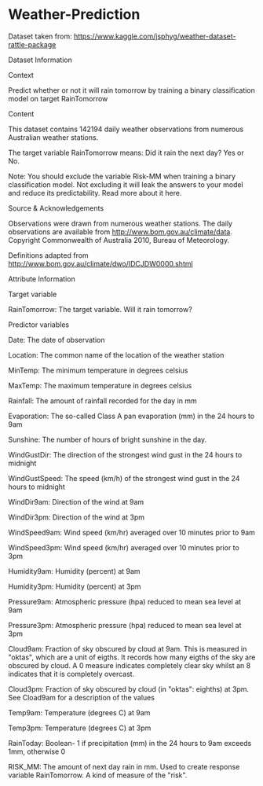# Weather-Prediction

Dataset taken from: https://www.kaggle.com/jsphyg/weather-dataset-rattle-package 



Dataset Information

Context

Predict whether or not it will rain tomorrow by training a binary classification model on target RainTomorrow



Content

This dataset contains 142194 daily weather observations from numerous Australian weather stations.



The target variable RainTomorrow means: Did it rain the next day? Yes or No.



Note: You should exclude the variable Risk-MM when training a binary classification model. Not excluding it will leak the answers to your model and reduce its predictability. Read more about it here.



Source & Acknowledgements

Observations were drawn from numerous weather stations. The daily observations are available from http://www.bom.gov.au/climate/data. Copyright Commonwealth of Australia 2010, Bureau of Meteorology.



Definitions adapted from http://www.bom.gov.au/climate/dwo/IDCJDW0000.shtml



Attribute Information



Target variable

RainTomorrow: The target variable. Will it rain tomorrow?



Predictor variables

Date: The date of observation

Location: The common name of the location of the weather station

MinTemp: The minimum temperature in degrees celsius

MaxTemp: The maximum temperature in degrees celsius

Rainfall: The amount of rainfall recorded for the day in mm

Evaporation: The so-called Class A pan evaporation (mm) in the 24 hours to 9am

Sunshine: The number of hours of bright sunshine in the day.

WindGustDir: The direction of the strongest wind gust in the 24 hours to midnight

WindGustSpeed: The speed (km/h) of the strongest wind gust in the 24 hours to midnight

WindDir9am: Direction of the wind at 9am

WindDir3pm: Direction of the wind at 3pm

WindSpeed9am: Wind speed (km/hr) averaged over 10 minutes prior to 9am

WindSpeed3pm: Wind speed (km/hr) averaged over 10 minutes prior to 3pm

Humidity9am: Humidity (percent) at 9am

Humidity3pm: Humidity (percent) at 3pm

Pressure9am: Atmospheric pressure (hpa) reduced to mean sea level at 9am

Pressure3pm: Atmospheric pressure (hpa) reduced to mean sea level at 3pm

Cloud9am: Fraction of sky obscured by cloud at 9am. This is measured in "oktas", which are a unit of eigths. It records how many eigths of the sky are obscured by cloud. A 0 measure indicates completely clear sky whilst an 8 indicates that it is completely overcast.

Cloud3pm: Fraction of sky obscured by cloud (in "oktas": eighths) at 3pm. See Cload9am for a description of the values

Temp9am: Temperature (degrees C) at 9am

Temp3pm: Temperature (degrees C) at 3pm

RainToday: Boolean- 1 if precipitation (mm) in the 24 hours to 9am exceeds 1mm, otherwise 0

RISK_MM: The amount of next day rain in mm. Used to create response variable RainTomorrow. A kind of measure of the "risk".
